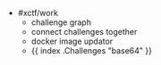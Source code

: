 - #xctf/work
	- challenge graph
	- connect challenges together
	- docker image updator
	- {{ index .Challenges "base64" }}